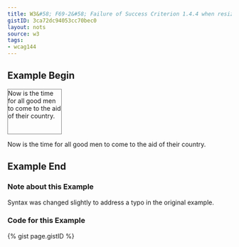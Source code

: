 ```yaml
---
title: W3&#58; F69-2&#58; Failure of Success Criterion 1.4.4 when resizing visually rendered text up to 200 percent causes the text, image or controls to be clipped, truncated or obscured
gistID: 3ca72dc94053cc70bec0
layout: nots
source: w3
tags:
- wcag144
---
```


<h2 aria-describedby="{{ page.gistID }}">Example Begin</h2>
<div class="rendered-not">
<div style="font-size:100%; width:120px; height:100px; overflow: hidden; border: thin solid gray;">
 Now is the time for all good men to come to the aid of their country. 
</div>
<p>Now is the time for all good men to come to the aid of their country.</p>
</div> <!-- rendered-not -->

<h2 aria-describedby="{{ page.gistID }}">Example End</h2>

<h3>Note about this Example</h3>
<p>Syntax was changed slightly to address a typo in the original example.</p>

<h3 aria-describedby="{{ page.gistID }}">Code for this Example</h3>
{% gist page.gistID %}